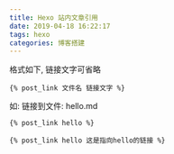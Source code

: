 ```yaml
---
title: Hexo 站内文章引用
date: 2019-04-18 16:22:17
tags: hexo
categories: 博客搭建
---
```

格式如下, 链接文字可省略
```
{% post_link 文件名 链接文字 %}
```

如: 链接到文件: hello.md
```
{% post_link hello %}
```
```
{% post_link hello 这是指向hello的链接 %}
```
